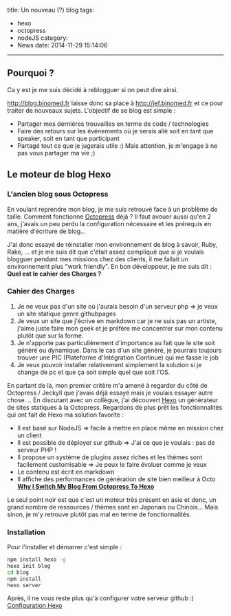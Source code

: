 title: Un nouveau (?) blog
tags:
  - hexo
  - octopress
  - nodeJS
category:
  - News
date: 2014-11-29 15:14:06
---

## Pourquoi ? 

Ca y est je me suis décidé à reblogguer si on peut dire ainsi.

http://blog.binomed.fr laisse donc sa place à http://jef.binomed.fr et ce pour traiter de nouveaux sujets. L'objectif de se blog est simple : 

* Partager mes dernières trouvailles en terme de code / technologies
* Faire des retours sur les événements où je serais allé soit en tant que speaker, soit en tant que participant
* Partagé tout ce que je jugerais utile :) Mais attention, je m'engage à ne pas vous partager ma vie ;)

## Le moteur de blog Hexo

### L'ancien blog sous Octopress

En voulant reprendre mon blog, je me suis retrouvé face à un problème de taille. Comment fonctionne [Octopress](http://octopress.org/) déjà ? Il faut avouer aussi qu'en 2 ans, j'avais un peu perdu la configuration nécessaire et les prérequis en matière d'écriture de blog... 

J'ai donc essayé de réinstaller mon environnement de blog à savoir, Ruby, Rake, ... et je me suis dit que c'était assez compliqué que si je voulais blogguer pendant mes missions chez des clients, il me fallait un environnement plus "work friendly". En bon développeur, je me suis dit : **Quel est le cahier des Charges ?**


### Cahier des Charges


1. Je ne veux pas d'un site où j'aurais besoin d'un serveur php => je veux un site statique genre githubpages
2. Je veux un site que j'écrive en markdown car je ne suis pas un artiste, j'aime juste faire mon geek et je préfère me concentrer sur mon contenu plutôt que sur la forme.
3. Je n'apporte pas particulièrement d'importance au fait que le site soit généré ou dynamique. Dans le cas d'un site généré, je pourrais toujours trouver une PIC (Plateforme d'Intégration Continue) qui me fasse le job
4. Je veux pouvoir installer relativement simplement la solution si je change de pc et que ça soit simple quel que soit l'OS.

En partant de là, mon premier critère m'a amené à regarder du côté de Octopress / Jeckyll que j'avais déjà essayé mais je voulais essayer autre chose.... En discutant avec un collègue, j'ai découvert [Hexo](http://hexo.io/) un générateur de sites statiques à la Octopress. Regardons de plus prêt les fonctionnalités qui ont fait de Hexo ma solution favorite : 

* Il est basé sur NodeJS => facile à mettre en place même en mission chez un client
* Il est possible de déployer sur github => J'ai ce que je voulais : pas de serveur PHP ! 
* Il propose un système de plugins assez riches et les thèmes sont facilement customisable => Je peux le faire évoluer comme je veux
* Le contenu est  écrit en markdown
* Il affiche des performances de génération de site bien meilleur à Octo **[Why I Switch My Blog From Octopress To Hexo](http://www.techelex.org/why-switch-blog-from-octopress-to-hexo/)**

Le seul point noir est que c'est un moteur très présent en asie et donc, un grand nombre de ressources / thèmes sont en Japonais ou Chinois...  Mais sinon, je m'y retrouve plutôt pas mal en terme de fonctionnalités.

### Installation

Pour l'installer et démarrer c'est simple : 

``` bash
npm install hexo -g
hexo init blog
cd blog
npm install
hexo server
```

Après, il ne vous reste plus qu'à configurer votre serveur github :) [Configuration Hexo](http://hexo.io/docs/setup.html)

